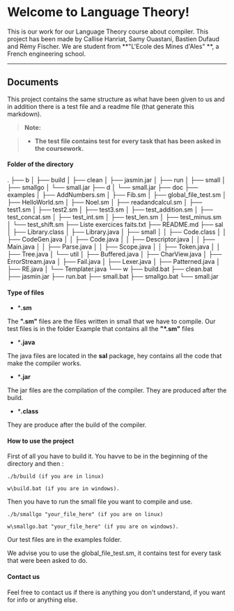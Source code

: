 **Welcome to Language Theory!**
===================

This is our work for our Language Theory course about compiler.
This project has been made by Callise Hanriat, Samy Ouastani, Bastien Dufaud and Rémy Fischer.
We are student from **"L'Ecole des Mines d'Ales" **, a French engineering school.

---
**Documents**
-------------

This project contains the same structure as what have been given to us and in addition there is a test file and a readme file (that generate this markdown).

> **Note:**

> - **The test file contains test for every task that has been asked in the coursework.**

#### <i class="icon-folder-open"></i> **Folder of the directory**

.
├── b
│   ├── build
│   ├── clean
│   ├── jasmin.jar
│   ├── run
│   ├── small
│   ├── smallgo
│   └── small.jar
├── d
│   └── small.jar
├── doc
├── examples
│   ├── AddNumbers.sm
│   ├── Fib.sm
│   ├── global_file_test.sm
│   ├── HelloWorld.sm
│   ├── Noel.sm
│   ├── readandcalcul.sm
│   ├── test1.sm
│   ├── test2.sm
│   ├── test3.sm
│   ├── test_addition.sm
│   ├── test_concat.sm
│   ├── test_int.sm
│   ├── test_len.sm
│   ├── test_minus.sm
│   └── test_shift.sm
├── Liste exercices faits.txt
├── README.md
├── sal
│   ├── Library.class
│   ├── Library.java
│   ├── small
│   │   ├── Code.class
│   │   ├── CodeGen.java
│   │   ├── Code.java
│   │   ├── Descriptor.java
│   │   ├── Main.java
│   │   ├── Parse.java
│   │   ├── Scope.java
│   │   ├── Token.java
│   │   ├── Tree.java
│   └── util
│       ├── Buffered.java
│       ├── CharView.java
│       ├── ErrorStream.java
│       ├── Fail.java
│       ├── Lexer.java
│       ├── Patterned.java
│       ├── RE.java
│       └── Templater.java
└── w
    ├── build.bat
    ├── clean.bat
    ├── jasmin.jar
    ├── run.bat
    ├── small.bat
    ├── smallgo.bat
    └── small.jar




#### <i class="icon-file"></i> **Type of files**

 - ***.sm**

The **".sm"** files are the files written in small that we have to compile. Our test files is in the folder Example that contains all the **"*.sm"** files 

 - ***.java**

The java files are located in the **sal** package, hey contains all the code that make the compiler works.

 - ***.jar**
 
The jar files are the compilation of the compiler. They are produced after the build.

 - ***.class**


They are produce after the build of the compiler.

#### <i class="icon-pencil"></i> **How to use the project**

First of all you have to build it. You havve to be in the beginning of the directory and then :

    ./b/build (if you are in linux)
    
    w\build.bat (if you are in windows).

Then you have to run the small file you want to compile and use.

    ./b/smallgo "your_file_here" (if you are on linux)
    
    w\smallgo.bat "your_file_here" (if you are on windows).

Our test files are in the examples folder.

We advise you to use the global_file_test.sm, it contains test for every task that were been asked to do.


#### <i class="icon-pencil"></i> **Contact us**

Feel free to contact us if there is anything you don't understand, if you want for info or anything else.



